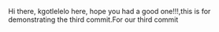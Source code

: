 Hi there, kgotlelelo here, hope you had a good one!!!,this is for demonstrating the third commit.For our third commit
